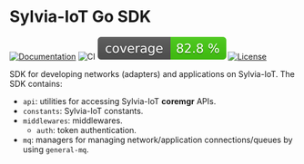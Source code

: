 # Sylvia-IoT Go SDK

[![Documentation](https://pkg.go.dev/badge/github.com/woofdogtw/sylvia-iot-go/sdk.svg)](https://pkg.go.dev/github.com/woofdogtw/sylvia-iot-go/sdk)
![CI](https://github.com/woofdogtw/sylvia-iot-go/actions/workflows/build-test.yaml/badge.svg)
[![Coverage](https://raw.githubusercontent.com/woofdogtw/sylvia-iot-go/gh-pages/docs/coverage/sdk/badge.svg)](https://woofdogtw.github.io/sylvia-iot-go/coverage/sdk/)
[![License](https://img.shields.io/badge/license-MIT-blue.svg)](LICENSE)

SDK for developing networks (adapters) and applications on Sylvia-IoT. The SDK contains:

- `api`: utilities for accessing Sylvia-IoT **coremgr** APIs.
- `constants`: Sylvia-IoT constants.
- `middlewares`: middlewares.
    - `auth`: token authentication.
- `mq`: managers for managing network/application connections/queues by using `general-mq`.
